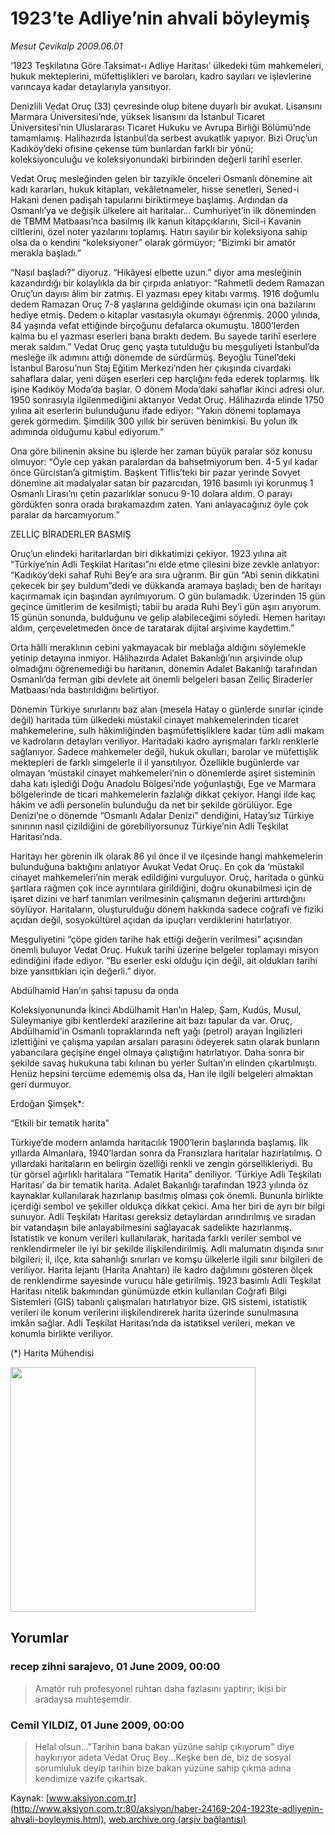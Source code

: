 # 1923’te Adliye’nin ahvali böyleymiş

*Mesut Çevikalp 2009.06.01*

<div class="news-detail-text-todays">
 <div>
 </div>
 <div>
 </div>
 <div id="newsSpot">
  <font class="detail-spot">
   ‘1923 Teşkilatına Göre Taksimat-ı Adliye Haritası’ ülkedeki tüm mahkemeleri, hukuk mekteplerini, müfettişlikleri ve baroları, kadro sayıları ve işlevlerine varıncaya kadar detaylarıyla yansıtıyor.
  </font>
 </div>
 <div id="newsText">
  <font class="detail-text">
   <p class="MsoNormal">
    Denizlili Vedat Oruç (33) çevresinde olup bitene duyarlı bir avukat. Lisansını Marmara Üniversitesi’nde, yüksek lisansını da İstanbul Ticaret Üniversitesi’nin Uluslararası Ticaret Hukuku ve Avrupa Birliği Bölümü’nde tamamlamış. Halihazırda İstanbul’da serbest avukatlık yapıyor. Bizi Oruç’un Kadıköy’deki ofisine çekense tüm bunlardan farklı bir yönü; koleksiyonculuğu ve koleksiyonundaki birbirinden değerli tarihî eserler.
   </p>
   <p class="MsoNormal">
    <span>
    </span>
    Vedat Oruç mesleğinden gelen bir tazyikle önceleri Osmanlı dönemine ait kadı kararları, hukuk kitapları, vekâletnameler, hisse senetleri, Sened-i Hakani denen padişah tapularını biriktirmeye başlamış. Ardından da Osmanlı’ya ve değişik ülkelere ait haritalar... Cumhuriyet’in ilk döneminden de TBMM Matbaası’nca basılmış ilk kanun kitapçıklarını, Sicil-i Kavanin ciltlerini, özel noter yazılarını toplamış. Hatırı sayılır bir koleksiyona sahip olsa da o kendini “koleksiyoner” olarak görmüyor; “Bizimki bir amatör merakla başladı.”
   </p>
   <p class="MsoNormal">
    <span>
    </span>
    “Nasıl başladı?” diyoruz. “Hikâyesi elbette uzun.” diyor ama mesleğinin kazandırdığı bir kolaylıkla da bir çırpıda anlatıyor: “Rahmetli dedem Ramazan Oruç’un dayısı âlim bir zatmış. El yazması epey kitabı varmış. 1916 doğumlu dedem Ramazan Oruç 7-8 yaşlarına geldiğinde okuması için ona bazılarını hediye etmiş. Dedem o kitaplar vasıtasıyla okumayı öğrenmiş. 2000 yılında, 84 yaşında vefat ettiğinde birçoğunu defalarca okumuştu. 1800’lerden kalma bu el yazması eserleri bana bıraktı dedem. Bu sayede tarihî eserlere merak saldım.” Vedat Oruç genç yaşta tutulduğu bu meşguliyeti İstanbul’da mesleğe ilk adımını attığı dönemde de sürdürmüş. Beyoğlu Tünel’deki İstanbul Barosu’nun Staj Eğitim Merkezi’nden her çıkışında civardaki sahaflara dalar, yeni düşen eserleri cep harçlığını feda ederek toplarmış. İlk işine Kadıköy Moda’da başlar. O dönem Moda’daki sahaflar ikinci adresi olur. 1950 sonrasıyla ilgilenmediğini aktarıyor Vedat Oruç. Hâlihazırda elinde 1750 yılına ait eserlerin bulunduğunu ifade ediyor: “Yakın dönemi toplamaya gerek görmedim. Şimdilik 300 yıllık bir serüven benimkisi. Bu yolun ilk adımında olduğumu kabul ediyorum.”
   </p>
   <p class="MsoNormal">
    <span>
    </span>
    Ona göre bilinenin aksine bu işlerde her zaman büyük paralar söz konusu olmuyor: “Öyle cep yakan paralardan da bahsetmiyorum ben. 4-5 yıl kadar önce Gürcistan’a gitmiştim. Başkent Tiflis’teki bir pazar yerinde Sovyet dönemine ait madalyalar satan bir pazarcıdan, 1916 basımlı iyi korunmuş 1 Osmanlı Lirası’nı çetin pazarlıklar sonucu 9-10 dolara aldım. O parayı gördükten sonra orada bırakamazdım zaten. Yani anlayacağınız öyle çok paralar da harcamıyorum.”
   </p>
   <p class="MsoNormal">
    ZELLİÇ BİRADERLER BASMIŞ
   </p>
   <p class="MsoNormal">
    Oruç’un elindeki haritarlardan biri dikkatimizi çekiyor. 1923 yılına ait “Türkiye’nin Adli Teşkilat Haritası”nı elde etme çilesini bize zevkle anlatıyor: “Kadıköy’deki sahaf Ruhi Bey’e ara sıra uğrarım. Bir gün “Abi senin dikkatini çekecek bir şey buldum”dedi ve dükkanda aramaya başladı; ben de haritayı kaçırmamak için başından ayrılmıyorum. O gün bulamadık. Üzerinden 15 gün geçince ümitlerim de kesilmişti; tabii bu arada Ruhi Bey’i gün aşırı arıyorum. 15 günün sonunda, bulduğunu ve gelip alabileceğimi söyledi. Hemen haritayı aldım, çerçeveletmeden önce de taratarak dijital arşivime kaydettim.”
   </p>
   <p class="MsoNormal">
    Orta hâlli meraklının cebini yakmayacak bir meblağa aldığını söylemekle yetinip detayına inmiyor. Hâlihazırda Adalet Bakanlığı’nın arşivinde olup olmadığını öğrenemediği bu haritanın, dönemin Adalet Bakanlığı tarafından Osmanlı’da ferman gibi devlete ait önemli belgeleri basan Zelliç Biraderler Matbaası’nda bastırıldığını belirtiyor.
   </p>
   <p class="MsoNormal">
    <span>
    </span>
    Dönemin Türkiye sınırlarını baz alan (mesela Hatay o günlerde sınırlar içinde değil) haritada tüm ülkedeki müstakil cinayet mahkemelerinden ticaret mahkemelerine, sulh hâkimliğinden başmüfettişliklere kadar tüm adli makam ve kadroların detayları veriliyor. Haritadaki kadro ayrışmaları farklı renklerle sağlanıyor. Sadece mahkemeler değil, hukuk okulları, barolar ve müfettişlik mektepleri de farklı simgelerle il il yansıtılıyor. Özellikle bugünlerde var olmayan ‘müstakil cinayet mahkemeleri’nin o dönemlerde aşiret sisteminin daha katı işlediği Doğu Anadolu Bölgesi’nde yoğunlaştığı, Ege ve Marmara bölgelerinde de ticari mahkemelerin fazlalığı dikkat çekiyor. Hangi ilde kaç hâkim ve adli personelin bulunduğu da net bir şekilde görülüyor. Ege Denizi’ne o dönemde “Osmanlı Adalar Denizi” dendiğini, Hatay’sız Türkiye sınırının nasıl çizildiğini de görebiliyorsunuz Türkiye’nin Adli Teşkilat Haritası’nda.
   </p>
   <p class="MsoNormal">
    <span>
    </span>
    Haritayı her görenin ilk olarak 86 yıl önce il ve ilçesinde hangi mahkemelerin bulunduğuna baktığını anlatıyor Avukat Vedat Oruç. En çok da ‘müstakil cinayet mahkemeleri’nin merak edildiğini vurguluyor. Oruç, haritada o günkü şartlara rağmen çok ince ayrıntılara girildiğini, doğru okunabilmesi için de işaret dizini ve harf tanımları verilmesinin çalışmanın değerini arttırdığını söylüyor. Haritaların, oluşturulduğu dönem hakkında sadece coğrafi ve fiziki açıdan değil, sosyokültürel açıdan da ipuçları verdiklerini hatırlatıyor.
   </p>
   <p class="MsoNormal">
    <span>
    </span>
    Meşguliyetini “çöpe giden tarihe hak ettiği değerin verilmesi” açısından önemli buluyor Vedat Oruç. Hukuk tarihi üzerine belgeler toplamayı misyon edindiğini ifade ediyor. “Bu eserler eski olduğu için değil, ait oldukları tarihi bize yansıttıkları için değerli.” diyor.
   </p>
   <p class="MsoNormal">
   </p>
   <p class="MsoNormal">
    Abdülhamid Han’ın şahsi tapusu da onda
   </p>
   <p class="MsoNormal">
   </p>
   <p class="MsoNormal">
    Koleksiyonununda İkinci Abdülhamit Han’ın Halep, Şam, Kudüs, Musul, Süleymaniye gibi kentlerdeki arazilerine ait bazı tapular da var. Oruç, Abdülhamid’in Osmanlı topraklarında neft yağı (petrol) arayan İngilizleri izlettiğini ve çalışma yapılan arsaları parasını ödeyerek satın olarak bunların yabancılara geçişine engel olmaya çalıştığını hatırlatıyor. Daha sonra bir şekilde savaş hukukuna tabi kılınan bu yerler Sultan’ın elinden çıkartılmıştı. Henüz hepsini tercüme edememiş olsa da, Han ile ilgili belgeleri almaktan geri durmuyor.
   </p>
   <p class="MsoNormal">
   </p>
   <p class="MsoNormal">
    Erdoğan Şimşek*:
   </p>
   <p class="MsoNormal">
    “Etkili bir tematik harita”
   </p>
   <p class="MsoNormal">
   </p>
   <p class="MsoNormal">
    Türkiye’de modern
    <span>
    </span>
    anlamda haritacılık 1900’lerin başlarında başlamış. İlk yıllarda Almanlara, 1940’lardan sonra da Fransızlara haritalar hazırlatılmış. O yıllardaki haritaların en belirgin özelliği renkli ve zengin görsellikleriydi. Bu tür görsel ağırlıklı haritalara “Tematik Harita” deniliyor. ‘Türkiye Adli Teşkilatı Haritası’ da bir tematik harita. Adalet Bakanlığı tarafından 1923 yılında öz kaynaklar kullanılarak hazırlanıp basılmış olması çok önemli. Bununla birlikte içerdiği sembol ve şekiller oldukça dikkat çekici. Ama her biri de ayrı bir bilgi sunuyor. Adli Teşkilatı Haritası gereksiz detaylardan arındırılmış ve sıradan bir vatandaşın bile anlayabilmesini sağlayacak sadelikte hazırlanmış. İstatistik ve konum verileri kullanılarak, haritada farklı veriler sembol ve renklendirmeler ile iyi bir şekilde ilişkilendirilmiş. Adli malumatın dışında sınır bilgileri; il, ilçe, kıta sahanlığı sınırları ve komşu ülkelerle ilgili sınır bilgileri de veriliyor. Harita lejantı (Harita Anahtarı) ile kadro dağılımını gösteren ölçek de renklendirme sayesinde vurucu hâle getirilmiş. 1923 basımlı Adli Teşkilat Haritası nitelik bakımından günümüzde etkin kullanılan Coğrafi Bilgi Sistemleri (GIS) tabanlı çalışmaları hatırlatıyor bize. GIS sistemi, istatistik verileri ile
    <span>
    </span>
    konum verilerini ilişkilendirerek harita üzerinde sunulmasına imkân sağlar. Adli Teşkilat Haritası’nda da istatiksel verileri, mekan ve konumla birlikte veriliyor.
   </p>
   <p class="MsoNormal">
    (*) Harita Mühendisi
   </p>
   <p class="MsoNormal">
    <a href="http://web.archive.org/web/20130529170541/http://medya.todayszaman.com/aksiyon/2009/06/01/harita11.jpg" target="_blank">
     <img alt="" height="392" src="http://web.archive.org/web/20130529170541im_/http://medya.todayszaman.com/aksiyon/2009/06/01/harita11_kucuk.jpg"/>
    </a>
   </p>
  </font>
 </div>
 <div>
 </div>
 <div>
 </div>
</div>


## Yorumlar

### recep zihni sarajevo, 01 June 2009, 00:00
> Amatör ruh profesyonel ruhtan daha fazlasını yaptırır; ikisi bir aradaysa muhteşemdir.

### Cemil YILDIZ, 01 June 2009, 00:00
> Helal olsun..."Tarihin bana bakan yüzüne sahip çıkıyorum" diye haykırıyor adeta Vedat Oruç Bey...Keşke ben de, biz de sosyal sorumluluk deyip tarihin bize bakan yüzüne sahip çıkma adına kendimize vazife çıkartsak.

Kaynak: [www.aksiyon.com.tr](http://www.aksiyon.com.tr:80/aksiyon/haber-24169-204-1923te-adliyenin-ahvali-boyleymis.html), [web.archive.org (arşiv bağlantısı)](http://web.archive.org/web/20130529170541/http://www.aksiyon.com.tr:80/aksiyon/haber-24169-204-1923te-adliyenin-ahvali-boyleymis.html)
